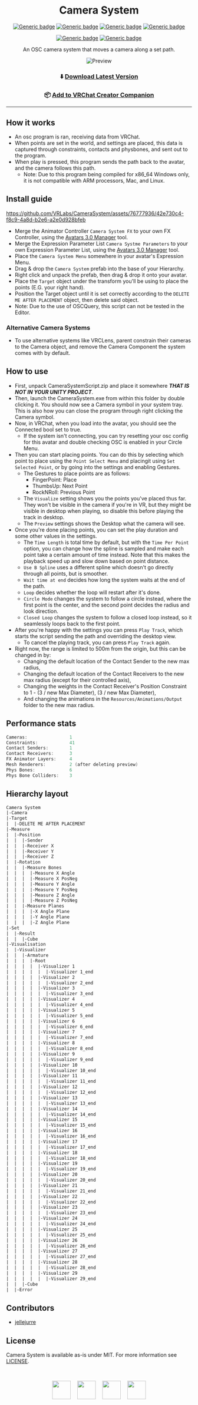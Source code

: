<div align="center">

# Camera System

[![Generic badge](https://img.shields.io/github/downloads/VRLabs/Camera-System/total?label=Downloads)](https://github.com/VRLabs/Camera-System/releases/latest)
[![Generic badge](https://img.shields.io/badge/License-MIT-informational.svg)](https://github.com/VRLabs/Camera-System/blob/main/LICENSE)
[![Generic badge](https://img.shields.io/badge/Unity-2019.4.31f1-lightblue.svg)](https://unity3d.com/unity/whats-new/2019.4.31)
[![Generic badge](https://img.shields.io/badge/SDK-AvatarSDK3-lightblue.svg)](https://vrchat.com/home/download)

[![Generic badge](https://img.shields.io/discord/706913824607043605?color=%237289da&label=DISCORD&logo=Discord&style=for-the-badge)](https://discord.vrlabs.dev/)
[![Generic badge](https://img.shields.io/endpoint.svg?url=https%3A%2F%2Fshieldsio-patreon.vercel.app%2Fapi%3Fusername%3Dvrlabs%26type%3Dpatrons&style=for-the-badge)](https://patreon.vrlabs.dev/)

An OSC camera system that moves a camera along a set path.

![Preview](https://github.com/VRLabs/CameraSystem/assets/76777936/449b1aed-32b8-4858-9885-3ade9a755ad7)

### ⬇️ [Download Latest Version](https://github.com/VRLabs/Camera-System/releases/latest)


### 📦 [Add to VRChat Creator Companion](https://vrlabs.dev/packages?package=dev.vrlabs.camera-system)

</div>

---

## How it works

* An osc program is ran, receiving data from VRChat.
* When points are set in the world, and settings are placed, this data is captured through constraints, contacts and physbones, and sent out to the program.
* When play is pressed, this program sends the path back to the avatar, and the camera follows this path.
  * Note: Due to this program being compiled for x86_64 Windows only, it is not compatible with ARM processors, Mac, and Linux.

## Install guide

https://github.com/VRLabs/CameraSystem/assets/76777936/42e730c4-f8c9-4a8d-b2e6-a2e0d928bfeb

* Merge the Animator Controller ``Camera System FX`` to your own FX Controller, using the [Avatars 3.0 Manager](https://github.com/VRLabs/Avatars-3.0-Manager) tool.
* Merge the Expression Parameter List ``Camera Systme Parameters`` to your own Expression Parameter List, using the [Avatars 3.0 Manager](https://github.com/VRLabs/Avatars-3.0-Manager) tool.
* Place the ``Camera System Menu`` somewhere in your avatar's Expression Menu.
* Drag & drop the ``Camera System`` prefab into the base of your Hierarchy.
* Right click and unpack the prefab, then drag & drop it onto your avatar.
* Place the ``Target`` object under the transform you'll be using to place the points (E.G. your right hand).
* Position the Target object until it is set correctly according to the ``DELETE ME AFTER PLACEMENT`` object, then delete said object.
* Note: Due to the use of OSCQuery, this script can not be tested in the Editor.

### Alternative Camera Systems
* To use alternative systems like VRCLens, parent constrain their cameras to the Camera object, and remove the Camera Component the system comes with by default.

## How to use

* First, unpack CameraSystemScript.zip and place it somewhere ***THAT IS NOT IN YOUR UNITY PROJECT***.
* Then, launch the CameraSystem.exe from within this folder by double clicking it. You should now see a Camera symbol in your system tray. This is also how you can close the program through right clicking the Camera symbol.
* Now, in VRChat, when you load into the avatar, you should see the Connected bool set to true.
  * If the system isn't connecting, you can try resetting your osc config for this avatar and double checking OSC is enabled in your Circle Menu.
* Then you can start placing points. You can do this by selecting which point to place using the ``Point Select Menu`` and placingit using ``Set Selected Point``, or by going into the settings and enabling Gestures.
  * The Gestures to place points are as follows:
    * FingerPoint: Place
    * ThumbsUp: Next Point
    * RockNRoll: Previous Point
  * The ``Visualize`` setting shows you the points you've placed thus far. They won't be visible in the camera if you're in VR, but they might be visible in desktop when playing, so disable this before playing the track in desktop.
  * The ``Preview`` settings shows the Desktop what the camera will see.
* Once you're done placing points, you can set the play duration and some other values in the settings.
  * The ``Time Length`` is total time by default, but with the ``Time Per Point`` option, you can change how the spline is sampled and make each point take a certain amount of time instead. Note that this makes the playback speed up and slow down based on point distance.
  * ``Use B Spline`` uses a different spline which doesn't go directly through all points, but is smoother.
  * ``Wait time at end`` decides how long the system waits at the end of the path.
  * ``Loop`` decides whether the loop will restart after it's done.
  * ``Circle Mode`` changes the system to follow a circle instead, where the first point is the center, and the second point decides the radius and look direction.
  * ``Closed Loop`` changes the system to follow a closed loop instead, so it seamlessly loops back to the first point.
* After you're happy with the settings you can press ``Play Track``, which starts the script sending the path and overriding the desktop view.
  * To cancel the playing track, you can press ``Play Track`` again.
* Right now, the range is limited to 500m from the origin, but this can be changed in by:
  * Changing the default location of the Contact Sender to the new max radius,
  * Changing the default location of the Contact Receivers to the new max radius (except for their controlled axis),
  * Changing the weights in the Contact Receiver's Position Constraint to 1 - (3 / new Max Diameter), (3 / new Max Diameter),
  * And changing the animations in the `Resources/Animations/Output` folder to the new max radius. 

## Performance stats

```c++
Cameras:                1
Constraints:            41
Contact Senders:        1
Contact Receivers:      3
FX Animator Layers:     4
Mesh Renderers:         2 (after deleting preview)
Phys Bones:             6
Phys Bone Colliders:    3
```

## Hierarchy layout

```html
Camera System
|-Camera
|-Target
|  |-DELETE ME AFTER PLACEMENT
|-Measure
|  |-Position
|  |  |-Sender
|  |  |-Receiver X
|  |  |-Receiver Y
|  |  |-Receiver Z
|  |-Rotation
|  |  |-Measure Bones
|  |  |  |-Measure X Angle
|  |  |  |-Measure X PosNeg
|  |  |  |-Measure Y Angle
|  |  |  |-Measure Y PosNeg
|  |  |  |-Measure Z Angle
|  |  |  |-Measure Z PosNeg
|  |  |-Measure Planes
|  |  |  |-X Angle Plane
|  |  |  |-Y Angle Plane
|  |  |  |-Z Angle Plane
|-Set
|  |-Result
|  |  |-Cube
|-Visualisation
|  |-Visualizer
|  |  |-Armature
|  |  |  |-Root
|  |  |  |  |-Visualizer 1
|  |  |  |  |  |-Visualizer 1_end
|  |  |  |  |-Visualizer 2
|  |  |  |  |  |-Visualizer 2_end
|  |  |  |  |-Visualizer 3
|  |  |  |  |  |-Visualizer 3_end
|  |  |  |  |-Visualizer 4
|  |  |  |  |  |-Visualizer 4_end
|  |  |  |  |-Visualizer 5
|  |  |  |  |  |-Visualizer 5_end
|  |  |  |  |-Visualizer 6
|  |  |  |  |  |-Visualizer 6_end
|  |  |  |  |-Visualizer 7
|  |  |  |  |  |-Visualizer 7_end
|  |  |  |  |-Visualizer 8
|  |  |  |  |  |-Visualizer 8_end
|  |  |  |  |-Visualizer 9
|  |  |  |  |  |-Visualizer 9_end
|  |  |  |  |-Visualizer 10
|  |  |  |  |  |-Visualizer 10_end
|  |  |  |  |-Visualizer 11
|  |  |  |  |  |-Visualizer 11_end
|  |  |  |  |-Visualizer 12
|  |  |  |  |  |-Visualizer 12_end
|  |  |  |  |-Visualizer 13
|  |  |  |  |  |-Visualizer 13_end
|  |  |  |  |-Visualizer 14
|  |  |  |  |  |-Visualizer 14_end
|  |  |  |  |-Visualizer 15
|  |  |  |  |  |-Visualizer 15_end
|  |  |  |  |-Visualizer 16
|  |  |  |  |  |-Visualizer 16_end
|  |  |  |  |-Visualizer 17
|  |  |  |  |  |-Visualizer 17_end
|  |  |  |  |-Visualizer 18
|  |  |  |  |  |-Visualizer 18_end
|  |  |  |  |-Visualizer 19
|  |  |  |  |  |-Visualizer 19_end
|  |  |  |  |-Visualizer 20
|  |  |  |  |  |-Visualizer 20_end
|  |  |  |  |-Visualizer 21
|  |  |  |  |  |-Visualizer 21_end
|  |  |  |  |-Visualizer 22
|  |  |  |  |  |-Visualizer 22_end
|  |  |  |  |-Visualizer 23
|  |  |  |  |  |-Visualizer 23_end
|  |  |  |  |-Visualizer 24
|  |  |  |  |  |-Visualizer 24_end
|  |  |  |  |-Visualizer 25
|  |  |  |  |  |-Visualizer 25_end
|  |  |  |  |-Visualizer 26
|  |  |  |  |  |-Visualizer 26_end
|  |  |  |  |-Visualizer 27
|  |  |  |  |  |-Visualizer 27_end
|  |  |  |  |-Visualizer 28
|  |  |  |  |  |-Visualizer 28_end
|  |  |  |  |-Visualizer 29
|  |  |  |  |  |-Visualizer 29_end
|  |  |-Cube
|  |-Error
```

## Contributors

* [jellejurre](https://github.com/jellejurre)

## License

Camera System is available as-is under MIT. For more information see [LICENSE](https://github.com/VRLabs/Camera-System/blob/main/LICENSE).

​

<div align="center">

[<img src="https://github.com/VRLabs/Resources/raw/main/Icons/VRLabs.png" width="50" height="50">](https://vrlabs.dev "VRLabs")
<img src="https://github.com/VRLabs/Resources/raw/main/Icons/Empty.png" width="10">
[<img src="https://github.com/VRLabs/Resources/raw/main/Icons/Discord.png" width="50" height="50">](https://discord.vrlabs.dev/ "VRLabs")
<img src="https://github.com/VRLabs/Resources/raw/main/Icons/Empty.png" width="10">
[<img src="https://github.com/VRLabs/Resources/raw/main/Icons/Patreon.png" width="50" height="50">](https://patreon.vrlabs.dev/ "VRLabs")
<img src="https://github.com/VRLabs/Resources/raw/main/Icons/Empty.png" width="10">
[<img src="https://github.com/VRLabs/Resources/raw/main/Icons/Twitter.png" width="50" height="50">](https://twitter.com/vrlabsdev "VRLabs")

</div>

